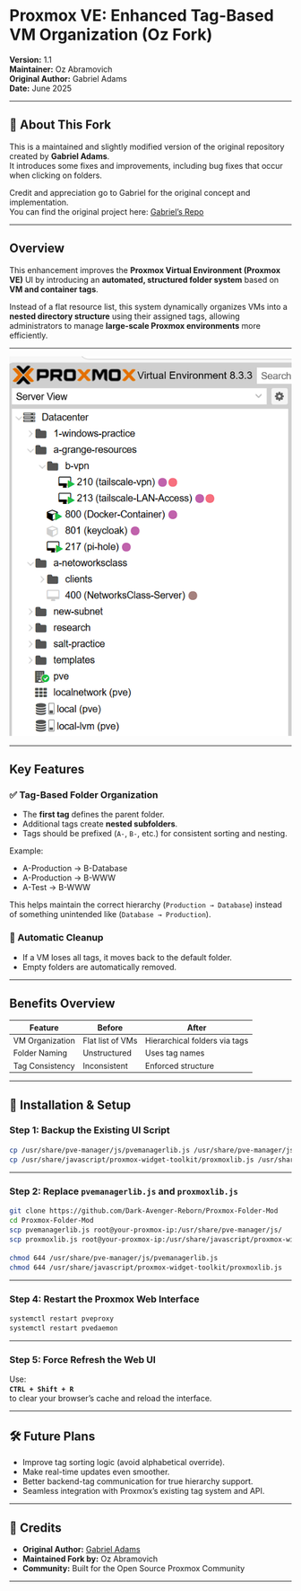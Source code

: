 # **Proxmox VE: Enhanced Tag-Based VM Organization (Oz Fork)**  
**Version:** 1.1  
**Maintainer:** Oz Abramovich  
**Original Author:** Gabriel Adams  
**Date:** June 2025  

---

## 🔄 **About This Fork**  

This is a maintained and slightly modified version of the original repository created by **Gabriel Adams**.  
It introduces some fixes and improvements, including bug fixes that occur when clicking on folders.

Credit and appreciation go to Gabriel for the original concept and implementation.  
You can find the original project here: [Gabriel’s Repo](https://github.com/gradams42/ProxmoxUpgrades)

---

## **Overview**  

This enhancement improves the **Proxmox Virtual Environment (Proxmox VE)** UI by introducing an **automated, structured folder system** based on **VM and container tags**.  

Instead of a flat resource list, this system dynamically organizes VMs into a **nested directory structure** using their assigned tags, allowing administrators to manage **large-scale Proxmox environments** more efficiently.

---

![Demonstration](Organized_Node.png)

---

## **Key Features**  

### ✅ Tag-Based Folder Organization  
- The **first tag** defines the parent folder.  
- Additional tags create **nested subfolders**.  
- Tags should be prefixed (`A-`, `B-`, etc.) for consistent sorting and nesting.

Example:
- A-Production → B-Database  
- A-Production → B-WWW  
- A-Test → B-WWW  

This helps maintain the correct hierarchy (`Production → Database`) instead of something unintended like (`Database → Production`).

### 🧹 Automatic Cleanup  
- If a VM loses all tags, it moves back to the default folder.  
- Empty folders are automatically removed.

---

## **Benefits Overview**  

| Feature            | Before                | After                           |
|--------------------|------------------------|----------------------------------|
| VM Organization     | Flat list of VMs       | Hierarchical folders via tags    |
| Folder Naming       | Unstructured           | Uses tag names                   |
| Tag Consistency     | Inconsistent           | Enforced structure               |

---

## 🔧 **Installation & Setup**  

### Step 1: Backup the Existing UI Script  

```bash
cp /usr/share/pve-manager/js/pvemanagerlib.js /usr/share/pve-manager/js/pvemanagerlib.js.bak
cp /usr/share/javascript/proxmox-widget-toolkit/proxmoxlib.js /usr/share/javascript/proxmox-widget-toolkit/proxmoxlib.js.bak

```

---

### Step 2: Replace `pvemanagerlib.js` and `proxmoxlib.js` 

```bash
git clone https://github.com/Dark-Avenger-Reborn/Proxmox-Folder-Mod
cd Proxmox-Folder-Mod
scp pvemanagerlib.js root@your-proxmox-ip:/usr/share/pve-manager/js/
scp proxmoxlib.js root@your-proxmox-ip:/usr/share/javascript/proxmox-widget-toolkit/

chmod 644 /usr/share/pve-manager/js/pvemanagerlib.js
chmod 644 /usr/share/javascript/proxmox-widget-toolkit/proxmoxlib.js
```

---


### Step 4: Restart the Proxmox Web Interface  

```bash
systemctl restart pveproxy
systemctl restart pvedaemon
```

---

### Step 5: Force Refresh the Web UI  

Use:  
**`CTRL + Shift + R`**  
to clear your browser’s cache and reload the interface.

---

## 🛠️ Future Plans  

- Improve tag sorting logic (avoid alphabetical override).  
- Make real-time updates even smoother.  
- Better backend-tag communication for true hierarchy support.  
- Seamless integration with Proxmox’s existing tag system and API.

---

## 🙏 Credits  

- **Original Author:** [Gabriel Adams](https://github.com/gradams42)  
- **Maintained Fork by:** Oz Abramovich  
- **Community:** Built for the Open Source Proxmox Community  

---
